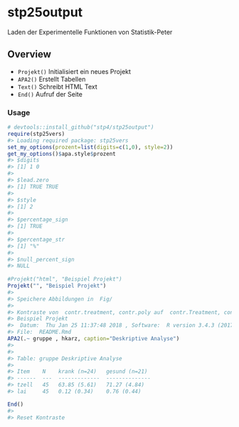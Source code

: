 
<!-- README.md is generated from README.Rmd. Please edit that file -->
stp25output
===========

Laden der Experimentelle Funktionen von Statistik-Peter

Overview
--------

-   `Projekt()` Initialisiert ein neues Projekt
-   `APA2()` Erstellt Tabellen
-   `Text()` Schreibt HTML Text
-   `End()` Aufruf der Seite

### Usage

``` r
# devtools::install_github("stp4/stp25output")
require(stp25vers)
#> Loading required package: stp25vers
set_my_options(prozent=list(digits=c(1,0), style=2))
get_my_options()$apa.style$prozent
#> $digits
#> [1] 1 0
#> 
#> $lead.zero
#> [1] TRUE TRUE
#> 
#> $style
#> [1] 2
#> 
#> $percentage_sign
#> [1] TRUE
#> 
#> $percentage_str
#> [1] "%"
#> 
#> $null_percent_sign
#> NULL
 
#Projekt("html", "Beispiel Projekt")
Projekt("", "Beispiel Projekt")
#> 
#> Speichere Abbildungen in  Fig/ 
#> 
#> Kontraste von  contr.treatment, contr.poly auf  contr.Treatment, contr.poly  umgestellt!
#> Beispiel Projekt 
#>  Datum:  Thu Jan 25 11:37:48 2018 , Software:  R version 3.4.3 (2017-11-30) , Link: www.R-project.org/
#> File:  README.Rmd
APA2(.~ gruppe , hkarz, caption="Deskriptive Analyse")
#> 
#> 
#> Table: gruppe Deskriptive Analyse
#> 
#> Item    N    krank (n=24)   gesund (n=21) 
#> ------  ---  -------------  --------------
#> tzell   45   63.85 (5.61)   71.27 (4.84)  
#> lai     45   0.12 (0.34)    0.76 (0.44)

End()
#> 
#> Reset Kontraste
```
